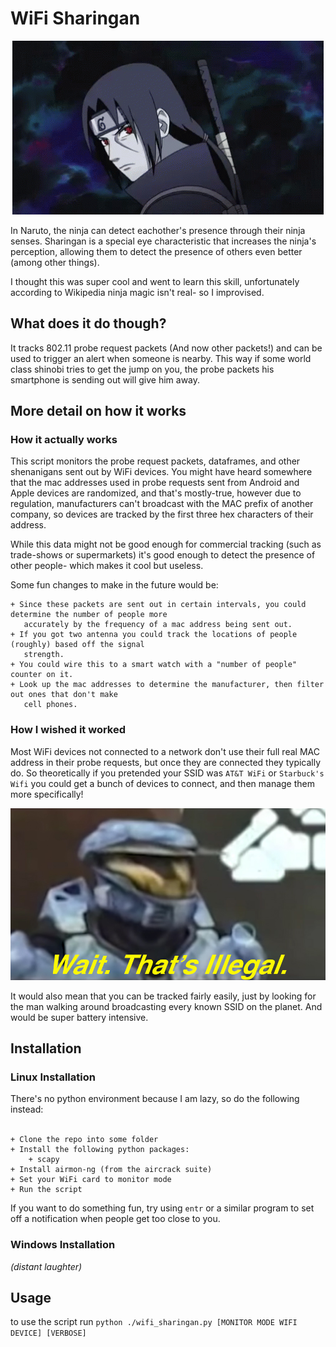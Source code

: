 # WiFi Sharingan 
<p align="center">
  <img src="./sharingan.gif"/>
</p>

In Naruto, the ninja can detect eachother's presence through their ninja senses. Sharingan is a special eye
characteristic that increases the ninja's perception, allowing them to detect the presence of others even better
(among other things).

I thought this was super cool and went to learn this skill, unfortunately according to Wikipedia ninja magic isn't real-
so I improvised.


## What does it do though?
It tracks 802.11 probe request packets (And now other packets!) and can be
used to trigger an alert when someone is nearby. This way if some world class shinobi tries to get the jump on you,
the probe packets his smartphone is sending out will give him away.

## More detail on how it works
### How it actually works
This script monitors the probe request packets, dataframes, and other shenanigans sent out by WiFi devices.
You might have heard somewhere that the mac addresses used in probe requests sent from Android and Apple devices are
randomized, and that's mostly-true, however due to regulation, manufacturers can't broadcast with the MAC
prefix of another company, so devices are tracked by the first three hex characters of their address.<br>

While this data might not be good enough for commercial tracking (such as trade-shows or supermarkets) it's
good enough to detect the presence of other people- which makes it cool but useless.

Some fun changes to make in the future would be:<br>
```
+ Since these packets are sent out in certain intervals, you could determine the number of people more
   accurately by the frequency of a mac address being sent out.
+ If you got two antenna you could track the locations of people (roughly) based off the signal
   strength.
+ You could wire this to a smart watch with a "number of people" counter on it.
+ Look up the mac addresses to determine the manufacturer, then filter out ones that don't make
   cell phones.
```

### How I wished it worked
Most WiFi devices not connected to a network don't use their full real MAC address in their probe requests,
but once they are connected they typically do. So theoretically if you pretended your SSID was `AT&T WiFi`
or `Starbuck's Wifi` you could get a bunch of devices to connect, and then manage them more specifically!

<p align="center">
  <img src="./wait_thats_illegal.jpeg"/>
</p>

It would also mean that you can be tracked fairly easily, just by looking for the man walking around broadcasting
every known SSID on the planet. And would be super battery intensive. 


## Installation
### Linux Installation
There's no python environment because I am lazy, so do the following instead: <br><br>
```
+ Clone the repo into some folder
+ Install the following python packages:
    + scapy
+ Install airmon-ng (from the aircrack suite)
+ Set your WiFi card to monitor mode
+ Run the script
```

If you want to do something fun, try using `entr` or a similar program to set off a notification when people
get too close to you.

### Windows Installation
*(distant laughter)*

## Usage
to use the script run `python ./wifi_sharingan.py [MONITOR MODE WIFI DEVICE] [VERBOSE]` <br>


